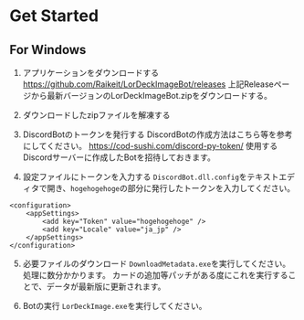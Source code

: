 # Get Started

## For Windows

1. アプリケーションをダウンロードする
https://github.com/Raikeit/LorDeckImageBot/releases
上記Releaseページから最新バージョンのLorDeckImageBot.zipをダウンロードする。

2. ダウンロードしたzipファイルを解凍する

3. DiscordBotのトークンを発行する
DiscordBotの作成方法はこちら等を参考にしてください。
https://cod-sushi.com/discord-py-token/
使用するDiscordサーバーに作成したBotを招待しておきます。

4. 設定ファイルにトークンを入力する
`DiscordBot.dll.config`をテキストエディタで開き、`hogehogehoge`の部分に発行したトークンを入力してください。
```
<configuration>
	<appSettings>
		<add key="Token" value="hogehogehoge" />
		<add key="Locale" value="ja_jp" />
	</appSettings>
</configuration>
```

5. 必要ファイルのダウンロード
`DownloadMetadata.exe`を実行してください。
処理に数分かかります。
カードの追加等パッチがある度にこれを実行することで、データが最新版に更新されます。

6. Botの実行
`LorDeckImage.exe`を実行してください。